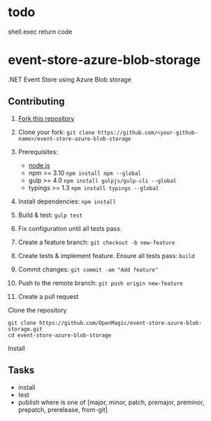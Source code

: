 # todo

shell.exec return code

# event-store-azure-blob-storage

.NET Event Store using Azure Blob storage

## Contributing

1. [Fork this repository](https://github.com/OpenMagic/event-store-azure-blob-storage)
1. Clone your fork: `git clone https://github.com/<your-github-name>/event-store-azure-blob-storage`
1. Prerequisites:
    - [node.js](https://nodejs.org/en/)
    - npm >= 3.10 `npm install npm --global`
    - gulp >= 4.0 `npm install gulpjs/gulp-cli --global`
    - typings >= 1.3 `npm install typings --global`
1. Install dependencies: `npm install`
1. Build & test: `gulp test`

1. Fix configuration until all tests pass.
1. Create a feature branch: `git checkout -b new-feature`
1. Create tests & implement feature. Ensure all tests pass: `build`
1. Commit changes: `git commit -am "Add feature"`
1. Push to the remote branch: `git push origin new-feature`
1. Create a pull request

Clone the repository

```
git clone https://github.com/OpenMagic/event-store-azure-blob-storage.git
cd event-store-azure-blob-storage
```

Install 
## Tasks

- install
- test
- publish <newversion> where <newversion> is one of [major, minor, patch, premajor, preminor, prepatch, prerelease, from-git]
